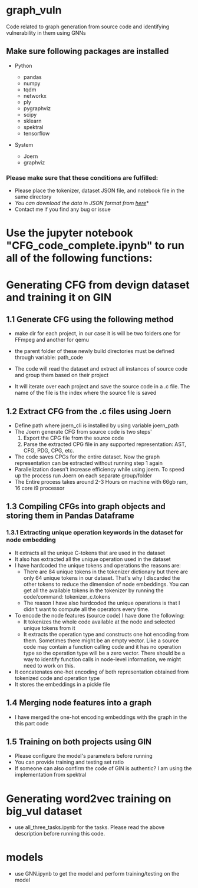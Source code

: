 # graph_vuln
Code related to graph generation from source code and identifying vulnerability in them using GNNs


## Make sure following packages are installed
- Python
    - pandas
    - numpy
    - tqdm
    - networkx
    - ply
    - pygraphviz
    - scipy
    - sklearn
    - spektral
    - tensorflow
    
- System
    - Joern
    - graphviz

### Please make sure that these conditions are fulfilled:
- Please place the tokenizer, dataset JSON file, and notebook file in the same directory
- *You can download the data in JSON format from [here](https://drive.google.com/open?id=1x6hoF7G-tSYxg8AFybggypLZgMGDNHfF)**
- Contact me if you find any bug or issue

# Use the jupyter notebook "CFG_code_complete.ipynb" to run all of the following functions:


# Generating CFG from devign dataset and training it on GIN

 ## 1.1 Generate CFG using the following method
- make dir for each project, in our case it is will be two folders one for FFmpeg and another for qemu 
- the parent folder of these newly build directories must be defined through variable: path_code

- The code will read the dataset and extract all instances of source code and group them based on their project
- It will iterate over each project and save the source code in a .c file. The name of the file is the index where the source file is saved


## 1.2 Extract CFG from the .c files using Joern
- Define path where joern_cli is installed by using variable joern_path
- The Joern generate CFG from source code is two steps'
    1. Export the CPG file from the source code
    2. Parse the extracted CPG file in any supported representation: AST, CFG, PDG, CPG, etc.
- The code saves CPGs for the entire dataset. Now the graph representation can be extracted without running step 1 again
- Parallelization doesn't increase efficiency while using joern. To speed up the process run Joern on each separate group/folder
- The Entire process takes around 2-3 Hours on machine with 66gb ram, 16 core i9 processor 

## 1.3 Compiling CFGs into graph objects and storing them in Pandas Dataframe

### 1.3.1 Extracting unique operation keywords in the dataset for node embedding
- It extracts all the unique C-tokens that are used in the dataset
- It also has extracted all the unique operation used in the dataset
- I have hardcoded the unique tokens and operations the reasons are:
  - There are 84 unique tokens in the tokenizer dictionary but there are only 64 unique tokens in our dataset. That's why I discarded the other tokens to reduce the dimension of node embeddings. You can get all the available tokens in the tokenizer by running the code/command: tokenizer_c.tokens
  - The reason I have also hardcoded the unique operations is that I didn't want to compute all the operators every time.
- To encode the node features (source code) I have done the following:
  - It tokenizes the whole code available at the node and selected unique tokens from it
  - It extracts the operation type and constructs one hot encoding from them. Sometimes there might be an empty vector. Like a source code may contain a function calling code and it has no operation type so the operation type will be a zero vector. There should be a way to identify function calls in node-level information, we might need to work on this.
- It concatenates one-hot encoding of both representation obtained from tokenized code and operation type
- It stores the embeddings in a pickle file

## 1.4 Merging node features into a graph
- I have merged the one-hot encoding embeddings with the graph in the this part code

## 1.5 Training on both projects using GIN
- Please configure the model's parameters before running
- You can provide training and testing set ratio
- If someone can also confirm the code of GIN is authentic? I am using the implementation from spektral


# Generating word2vec training on big_vul dataset
- use all_three_tasks.ipynb for the tasks. Please read the above description before running this code. 

# models
- use GNN.ipynb to get the model and perform training/testing on the model